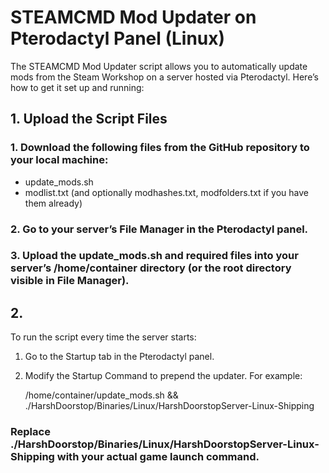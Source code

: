 # STEAMCMD Mod Updater on Pterodactyl Panel (Linux)

The STEAMCMD Mod Updater script allows you to automatically update mods from the Steam Workshop on a server hosted via Pterodactyl. Here’s how to get it set up and running:

## 1. Upload the Script Files

### 1. Download the following files from the GitHub repository to your local machine:
   - update_mods.sh
   - modlist.txt (and optionally modhashes.txt, modfolders.txt if you have them already)

### 2. Go to your server’s File Manager in the Pterodactyl panel.

### 3. Upload the update_mods.sh and required files into your server’s /home/container directory (or the root directory visible in File Manager).

## 2.

To run the script every time the server starts:

1. Go to the Startup tab in the Pterodactyl panel.

2. Modify the Startup Command to prepend the updater. For example:

   /home/container/update_mods.sh && ./HarshDoorstop/Binaries/Linux/HarshDoorstopServer-Linux-Shipping

### Replace ./HarshDoorstop/Binaries/Linux/HarshDoorstopServer-Linux-Shipping with your actual game launch command.
